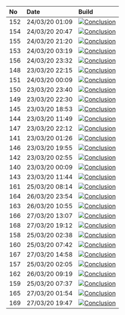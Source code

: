 | No  | Date           | Build                                                                                                                                                                       |
| :-- | :------------- | :-------------------------------------------------------------------------------------------------------------------------------------------------------------------------- |
| 152 | 24/03/20 01:09 | [![Conclusion](https://img.shields.io/badge/build-pass-brightgreen)](https://github.com/e2e-boilerplate/protractor-typescript-ts-node-jasmine-assert/actions/runs/61971468) |
| 154 | 24/03/20 20:47 | [![Conclusion](https://img.shields.io/badge/build-pass-brightgreen)](https://github.com/e2e-boilerplate/protractor-typescript-ts-node-jasmine-assert/actions/runs/62642195) |
| 155 | 24/03/20 21:20 | [![Conclusion](https://img.shields.io/badge/build-pass-brightgreen)](https://github.com/e2e-boilerplate/protractor-typescript-ts-node-jasmine-assert/actions/runs/62659611) |
| 153 | 24/03/20 03:19 | [![Conclusion](https://img.shields.io/badge/build-pass-brightgreen)](https://github.com/e2e-boilerplate/protractor-typescript-ts-node-jasmine-assert/actions/runs/62025824) |
| 156 | 24/03/20 23:32 | [![Conclusion](https://img.shields.io/badge/build-pass-brightgreen)](https://github.com/e2e-boilerplate/protractor-typescript-ts-node-jasmine-assert/actions/runs/62713139) |
| 148 | 23/03/20 22:15 | [![Conclusion](https://img.shields.io/badge/build-pass-brightgreen)](https://github.com/e2e-boilerplate/protractor-typescript-ts-node-jasmine-assert/actions/runs/61899951) |
| 151 | 24/03/20 00:09 | [![Conclusion](https://img.shields.io/badge/build-pass-brightgreen)](https://github.com/e2e-boilerplate/protractor-typescript-ts-node-jasmine-assert/actions/runs/61947730) |
| 150 | 23/03/20 23:40 | [![Conclusion](https://img.shields.io/badge/build-pass-brightgreen)](https://github.com/e2e-boilerplate/protractor-typescript-ts-node-jasmine-assert/actions/runs/61932726) |
| 149 | 23/03/20 22:30 | [![Conclusion](https://img.shields.io/badge/build-pass-brightgreen)](https://github.com/e2e-boilerplate/protractor-typescript-ts-node-jasmine-assert/actions/runs/61904770) |
| 145 | 23/03/20 18:53 | [![Conclusion](https://img.shields.io/badge/build-pass-brightgreen)](https://github.com/e2e-boilerplate/protractor-typescript-ts-node-jasmine-assert/actions/runs/61800383) |
| 144 | 23/03/20 11:49 | [![Conclusion](https://img.shields.io/badge/build-pass-brightgreen)](https://github.com/e2e-boilerplate/protractor-typescript-ts-node-jasmine-assert/actions/runs/61545018) |
| 147 | 23/03/20 22:12 | [![Conclusion](https://img.shields.io/badge/build-pass-brightgreen)](https://github.com/e2e-boilerplate/protractor-typescript-ts-node-jasmine-assert/actions/runs/61899688) |
| 141 | 23/03/20 01:26 | [![Conclusion](https://img.shields.io/badge/build-pass-brightgreen)](https://github.com/e2e-boilerplate/protractor-typescript-ts-node-jasmine-assert/actions/runs/61188125) |
| 146 | 23/03/20 19:55 | [![Conclusion](https://img.shields.io/badge/build-pass-brightgreen)](https://github.com/e2e-boilerplate/protractor-typescript-ts-node-jasmine-assert/actions/runs/61829137) |
| 142 | 23/03/20 02:55 | [![Conclusion](https://img.shields.io/badge/build-pass-brightgreen)](https://github.com/e2e-boilerplate/protractor-typescript-ts-node-jasmine-assert/actions/runs/61222570) |
| 140 | 23/03/20 00:09 | [![Conclusion](https://img.shields.io/badge/build-pass-brightgreen)](https://github.com/e2e-boilerplate/protractor-typescript-ts-node-jasmine-assert/actions/runs/61150987) |
| 143 | 23/03/20 11:44 | [![Conclusion](https://img.shields.io/badge/build-pass-brightgreen)](https://github.com/e2e-boilerplate/protractor-typescript-ts-node-jasmine-assert/actions/runs/61542329) |
| 161 | 25/03/20 08:14 | [![Conclusion](https://img.shields.io/badge/build-pass-brightgreen)](https://github.com/e2e-boilerplate/protractor-typescript-ts-node-jasmine-assert/actions/runs/62974160) |
| 164 | 26/03/20 23:54 | [![Conclusion](https://img.shields.io/badge/build-pass-brightgreen)](https://github.com/e2e-boilerplate/protractor-typescript-ts-node-jasmine-assert/actions/runs/64316382) |
| 163 | 26/03/20 10:55 | [![Conclusion](https://img.shields.io/badge/build-pass-brightgreen)](https://github.com/e2e-boilerplate/protractor-typescript-ts-node-jasmine-assert/actions/runs/63871489) |
| 166 | 27/03/20 13:07 | [![Conclusion](https://img.shields.io/badge/build-pass-brightgreen)](https://github.com/e2e-boilerplate/protractor-typescript-ts-node-jasmine-assert/actions/runs/64773686) |
| 168 | 27/03/20 19:12 | [![Conclusion](https://img.shields.io/badge/build-pass-brightgreen)](https://github.com/e2e-boilerplate/protractor-typescript-ts-node-jasmine-assert/actions/runs/64974193) |
| 158 | 25/03/20 02:38 | [![Conclusion](https://img.shields.io/badge/build-pass-brightgreen)](https://github.com/e2e-boilerplate/protractor-typescript-ts-node-jasmine-assert/actions/runs/62788287) |
| 160 | 25/03/20 07:42 | [![Conclusion](https://img.shields.io/badge/build-pass-brightgreen)](https://github.com/e2e-boilerplate/protractor-typescript-ts-node-jasmine-assert/actions/runs/62952774) |
| 167 | 27/03/20 14:58 | [![Conclusion](https://img.shields.io/badge/build-pass-brightgreen)](https://github.com/e2e-boilerplate/protractor-typescript-ts-node-jasmine-assert/actions/runs/64835471) |
| 157 | 25/03/20 02:05 | [![Conclusion](https://img.shields.io/badge/build-pass-brightgreen)](https://github.com/e2e-boilerplate/protractor-typescript-ts-node-jasmine-assert/actions/runs/62775679) |
| 162 | 26/03/20 09:19 | [![Conclusion](https://img.shields.io/badge/build-pass-brightgreen)](https://github.com/e2e-boilerplate/protractor-typescript-ts-node-jasmine-assert/actions/runs/63810010) |
| 159 | 25/03/20 07:37 | [![Conclusion](https://img.shields.io/badge/build-pass-brightgreen)](https://github.com/e2e-boilerplate/protractor-typescript-ts-node-jasmine-assert/actions/runs/62951459) |
| 165 | 27/03/20 01:54 | [![Conclusion](https://img.shields.io/badge/build-pass-brightgreen)](https://github.com/e2e-boilerplate/protractor-typescript-ts-node-jasmine-assert/actions/runs/64366767) |
| 169 | 27/03/20 19:47 | [![Conclusion](https://img.shields.io/badge/build-pass-brightgreen)](https://github.com/e2e-boilerplate/protractor-typescript-ts-node-jasmine-assert/actions/runs/64985253) |